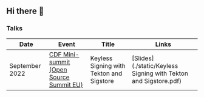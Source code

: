 ## Hi there 👋

<!--
**wlynch/wlynch** is a ✨ _special_ ✨ repository because its `README.md` (this file) appears on your GitHub profile.

Here are some ideas to get you started:

- 🔭 I’m currently working on ...
- 🌱 I’m currently learning ...
- 👯 I’m looking to collaborate on ...
- 🤔 I’m looking for help with ...
- 💬 Ask me about ...
- 📫 How to reach me: ...
- 😄 Pronouns: ...
- ⚡ Fun fact: ...
-->

### Talks

| Date           | Event                                                                                        | Title                                    | Links                                                         |
| -------------- | -------------------------------------------------------------------------------------------- | ---------------------------------------- | ------------------------------------------------------------- |
| September 2022 | [CDF Mini-summit (Open Source Summit EU)](https://cd.foundation/cd-mini-summit-2022-dublin/) | Keyless Signing with Tekton and Sigstore | [Slides](./static/Keyless Signing with Tekton and Sigstore.pdf) |
